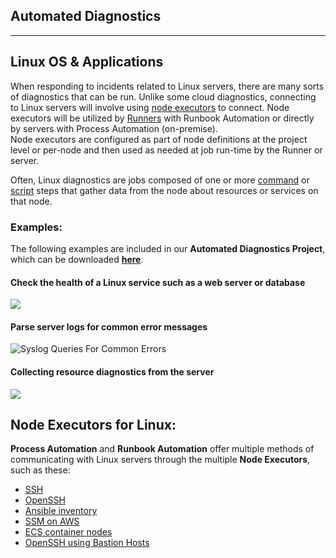 ## Automated Diagnostics
---

## Linux OS & Applications

When responding to incidents related to Linux servers, there are many sorts of diagnostics that can be run. 
Unlike some cloud diagnostics, connecting to Linux servers will involve using [node executors](/manual/projects/node-execution/builtin.html) to connect. 
Node executors will be utilized by [Runners](/administration/runner/#installation) with Runbook Automation or directly by servers with Process Automation (on-premise).  
Node executors are configured as part of node definitions at the project level or per-node and then used as needed at job run-time by the Runner or server.  

Often, Linux diagnostics are jobs composed of one or more [command](/manual/node-steps/builtin.html#command-step) or [script](/manual/node-steps/builtin.html#script-step) steps that gather data from the node about resources or services on that node.

### Examples:

The following examples are included in our **Automated Diagnostics Project**, which can be downloaded [**here**](https://github.com/rundeckpro/automated-diagnostics-project/releases/latest/download/automated-diagnostics.jar).

#### Check the health of a Linux service such as a web server or database
![](~@assets/img/linux1.png)<br>

#### Parse server logs for common error messages
![Syslog Queries For Common Errors](~@assets/img/linux2.png)

#### Collecting resource diagnostics from the server
![](~@assets/img/linux3.png)<br>

## Node Executors for Linux:
**Process Automation** and **Runbook Automation** offer multiple methods of communicating with Linux servers through the multiple **Node Executors**, 
such as these:

* [SSH](/manual/projects/node-execution/ssh.html)
* [OpenSSH](/manual/projects/node-execution/openssh.html)
* [Ansible inventory](/learning/howto/using-ansible.html#how-to-integrate-ansible-with-rundeck)
* [SSM on AWS](/manual/projects/node-execution/aws-ssm.html)
* [ECS container nodes](/manual/projects/node-execution/aws-ecs.html) 
* [OpenSSH using Bastion Hosts](/manual/projects/node-execution/bastionssh.html)